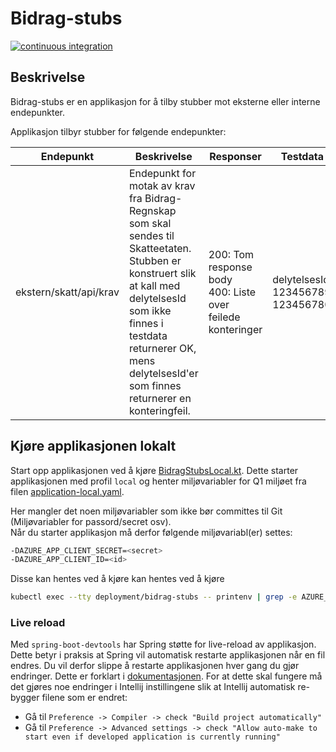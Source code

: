# Bidrag-stubs

[![continuous integration](https://github.com/navikt/bidrag-stubs/actions/workflows/ci.yaml/badge.svg)](https://github.com/navikt/bidrag-stubs/actions/workflows/ci.yaml)

## Beskrivelse

Bidrag-stubs er en applikasjon for å tilby stubber mot eksterne eller interne endepunkter.

Applikasjon tilbyr stubber for følgende endepunkter:

| Endepunkt              | Beskrivelse                                                                                                                                                                                                                                           | Responser                                                       | Testdata                                   |
|------------------------|-------------------------------------------------------------------------------------------------------------------------------------------------------------------------------------------------------------------------------------------------------|-----------------------------------------------------------------|--------------------------------------------|
| ekstern/skatt/api/krav | Endepunkt for motak av krav fra Bidrag-Regnskap som skal sendes til Skatteetaten.<br/> Stubben er konstruert slik at kall med delytelsesId som ikke finnes i testdata<br/>returnerer OK, mens delytelsesId'er som finnes returnerer en konteringfeil. | 200: Tom response body<br/>400: Liste over feilede konteringer  | delytelsesId: <br/>123456789<br/>123456780 |


## Kjøre applikasjonen lokalt

Start opp applikasjonen ved å kjøre [BidragStubsLocal.kt](src/test/kotlin/no/nav/bidrag/template/BidragStubsLocal.kt).
Dette starter applikasjonen med profil `local` og henter miljøvariabler for Q1 miljøet fra filen [application-local.yaml](src/test/resources/application-local.yaml).

Her mangler det noen miljøvariabler som ikke bør committes til Git (Miljøvariabler for passord/secret osv).<br/>
Når du starter applikasjon må derfor følgende miljøvariabl(er) settes:
```bash
-DAZURE_APP_CLIENT_SECRET=<secret>
-DAZURE_APP_CLIENT_ID=<id>
```
Disse kan hentes ved å kjøre kan hentes ved å kjøre 
```bash
kubectl exec --tty deployment/bidrag-stubs -- printenv | grep -e AZURE_APP_CLIENT_ID -e AZURE_APP_CLIENT_SECRET
```

### Live reload
Med `spring-boot-devtools` har Spring støtte for live-reload av applikasjon. Dette betyr i praksis at Spring vil automatisk restarte applikasjonen når en fil endres. Du vil derfor slippe å restarte applikasjonen hver gang du gjør endringer. Dette er forklart i [dokumentasjonen](https://docs.spring.io/spring-boot/docs/1.5.16.RELEASE/reference/html/using-boot-devtools.html#using-boot-devtools-restart).
For at dette skal fungere må det gjøres noe endringer i Intellij instillingene slik at Intellij automatisk re-bygger filene som er endret:

* Gå til `Preference -> Compiler -> check "Build project automatically"`
* Gå til `Preference -> Advanced settings -> check "Allow auto-make to start even if developed application is currently running"`